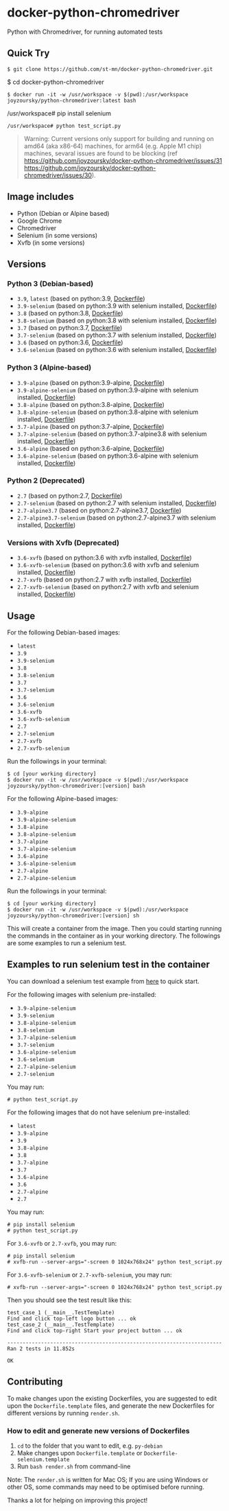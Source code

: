 # docker-python-chromedriver

Python with Chromedriver, for running automated tests

## Quick Try

```
$ git clone https://github.com/st-mn/docker-python-chromedriver.git
```
$ cd docker-python-chromedriver
```
$ docker run -it -w /usr/workspace -v $(pwd):/usr/workspace joyzoursky/python-chromedriver:latest bash
```
/usr/workspace# pip install selenium
```
/usr/workspace# python test_script.py
```

> Warning: Current versions only support for building and running on amd64 (aka x86-64) machines, for arm64 (e.g. Apple M1 chip) machines, sevaral issues are found to be blocking (ref https://github.com/joyzoursky/docker-python-chromedriver/issues/31 https://github.com/joyzoursky/docker-python-chromedriver/issues/30).

## Image includes
 - Python (Debian or Alpine based)
 - Google Chrome
 - Chromedriver
 - Selenium (in some versions)
 - Xvfb (in some versions)

## Versions

### Python 3 (Debian-based)
 - `3.9`, `latest` (based on python:3.9, [Dockerfile](https://github.com/joyzoursky/docker-python-chromedriver/blob/master/py-debian/3.9/Dockerfile))
 - `3.9-selenium` (based on python:3.9 with selenium installed, [Dockerfile](https://github.com/joyzoursky/docker-python-chromedriver/blob/master/py-debian/3.9-selenium/Dockerfile))
 - `3.8` (based on python:3.8, [Dockerfile](https://github.com/joyzoursky/docker-python-chromedriver/blob/master/py-debian/3.8/Dockerfile))
 - `3.8-selenium` (based on python:3.8 with selenium installed, [Dockerfile](https://github.com/joyzoursky/docker-python-chromedriver/blob/master/py-debian/3.8-selenium/Dockerfile))
 - `3.7` (based on python:3.7, [Dockerfile](https://github.com/joyzoursky/docker-python-chromedriver/blob/master/py-debian/3.7/Dockerfile))
 - `3.7-selenium` (based on python:3.7 with selenium installed, [Dockerfile](https://github.com/joyzoursky/docker-python-chromedriver/blob/master/py-debian/3.7-selenium/Dockerfile))
 - `3.6` (based on python:3.6, [Dockerfile](https://github.com/joyzoursky/docker-python-chromedriver/blob/master/py-debian/3.6/Dockerfile))
 - `3.6-selenium` (based on python:3.6 with selenium installed, [Dockerfile](https://github.com/joyzoursky/docker-python-chromedriver/blob/master/py-debian/3.6-selenium/Dockerfile))

### Python 3 (Alpine-based)
- `3.9-alpine` (based on python:3.9-alpine, [Dockerfile](https://github.com/joyzoursky/docker-python-chromedriver/blob/master/py-alpine/3.9-alpine/Dockerfile))
- `3.9-alpine-selenium` (based on python:3.9-alpine with selenium installed, [Dockerfile](https://github.com/joyzoursky/docker-python-chromedriver/blob/master/py-alpine/3.9-alpine-selenium/Dockerfile))
- `3.8-alpine` (based on python:3.8-alpine, [Dockerfile](https://github.com/joyzoursky/docker-python-chromedriver/blob/master/py-alpine/3.8-alpine/Dockerfile))
- `3.8-alpine-selenium` (based on python:3.8-alpine with selenium installed, [Dockerfile](https://github.com/joyzoursky/docker-python-chromedriver/blob/master/py-alpine/3.8-alpine-selenium/Dockerfile))
- `3.7-alpine` (based on python:3.7-alpine, [Dockerfile](https://github.com/joyzoursky/docker-python-chromedriver/blob/master/py-alpine/3.7-alpine/Dockerfile))
- `3.7-alpine-selenium` (based on python:3.7-alpine3.8 with selenium installed, [Dockerfile](https://github.com/joyzoursky/docker-python-chromedriver/blob/master/py-alpine/3.7-alpine-selenium/Dockerfile))
- `3.6-alpine` (based on python:3.6-alpine, [Dockerfile](https://github.com/joyzoursky/docker-python-chromedriver/blob/master/py-alpine/3.6-alpine/Dockerfile))
- `3.6-alpine-selenium` (based on python:3.6-alpine with selenium installed, [Dockerfile](https://github.com/joyzoursky/docker-python-chromedriver/blob/master/py-alpine/3.6-alpin-selenium/Dockerfile))

### Python 2 (Deprecated)

 - `2.7` (based on python:2.7, [Dockerfile](https://github.com/joyzoursky/docker-python-chromedriver/blob/master/deprecated/py2.7/Dockerfile))
 - `2.7-selenium` (based on python:2.7 with selenium installed, [Dockerfile](https://github.com/joyzoursky/docker-python-chromedriver/blob/master/deprecated/py2.7-selenium/Dockerfile))
 - `2.7-alpine3.7` (based on python:2.7-alpine3.7, [Dockerfile](https://github.com/joyzoursky/docker-python-chromedriver/blob/master/deprecated/py2.7-alpine3.7/Dockerfile))
 - `2.7-alpine3.7-selenium` (based on python:2.7-alpine3.7 with selenium installed, [Dockerfile](https://github.com/joyzoursky/docker-python-chromedriver/blob/master/deprecated/py2.7-alpine3.7-selenium/Dockerfile))

### Versions with Xvfb (Deprecated)
- `3.6-xvfb` (based on python:3.6 with xvfb installed, [Dockerfile](https://github.com/joyzoursky/docker-python-chromedriver/blob/master/deprecated/py3.6-xvfb/Dockerfile))
- `3.6-xvfb-selenium` (based on python:3.6 with xvfb and selenium installed, [Dockerfile](https://github.com/joyzoursky/docker-python-chromedriver/blob/master/deprecated/py3.6-xvfb-selenium/Dockerfile))
- `2.7-xvfb` (based on python:2.7 with xvfb installed, [Dockerfile](https://github.com/joyzoursky/docker-python-chromedriver/blob/master/deprecated/py2.7-xvfb/Dockerfile))
- `2.7-xvfb-selenium` (based on python:2.7 with xvfb and selenium installed, [Dockerfile](https://github.com/joyzoursky/docker-python-chromedriver/blob/master/deprecated/py2.7-xvfb-selenium/Dockerfile))


## Usage

For the following Debian-based images:
- `latest`
- `3.9`
- `3.9-selenium`
- `3.8`
- `3.8-selenium`
- `3.7`
- `3.7-selenium`
- `3.6`
- `3.6-selenium`
- `3.6-xvfb`
- `3.6-xvfb-selenium`
- `2.7`
- `2.7-selenium`
- `2.7-xvfb`
- `2.7-xvfb-selenium`

Run the followings in your terminal:

```
$ cd [your working directory]
$ docker run -it -w /usr/workspace -v $(pwd):/usr/workspace joyzoursky/python-chromedriver:[version] bash
```

For the following Alpine-based images:
- `3.9-alpine`
- `3.9-alpine-selenium`
- `3.8-alpine`
- `3.8-alpine-selenium`
- `3.7-alpine`
- `3.7-alpine-selenium`
- `3.6-alpine`
- `3.6-alpine-selenium`
- `2.7-alpine`
- `2.7-alpine-selenium`

Run the followings in your terminal:

```
$ cd [your working directory]
$ docker run -it -w /usr/workspace -v $(pwd):/usr/workspace joyzoursky/python-chromedriver:[version] sh
```

This will create a container from the image. Then you could starting running the commands in the container as in your working directory. The followings are some examples to run a selenium test.

## Examples to run selenium test in the container

You can download a selenium test example from [here](https://github.com/joyzoursky/docker-python-chromedriver/blob/master/test_script.py) to quick start.

For the following images with selenium pre-installed:
- `3.9-alpine-selenium`
- `3.9-selenium`
- `3.8-alpine-selenium`
- `3.8-selenium`
- `3.7-alpine-selenium`
- `3.7-selenium`
- `3.6-alpine-selenium`
- `3.6-selenium`
- `2.7-alpine-selenium`
- `2.7-selenium`

You may run:

```
# python test_script.py
```

For the following images that do not have selenium pre-installed:
- `latest`
- `3.9-alpine`
- `3.9`
- `3.8-alpine`
- `3.8`
- `3.7-alpine`
- `3.7`
- `3.6-alpine`
- `3.6`
- `2.7-alpine`
- `2.7`

You may run:

```
# pip install selenium
# python test_script.py
```

For `3.6-xvfb` or `2.7-xvfb`, you may run:

```
# pip install selenium
# xvfb-run --server-args="-screen 0 1024x768x24" python test_script.py
```

For `3.6-xvfb-selenium` or `2.7-xvfb-selenium`, you may run:

```
# xvfb-run --server-args="-screen 0 1024x768x24" python test_script.py
```

Then you should see the test result like this:

```
test_case_1 (__main__.TestTemplate)
Find and click top-left logo button ... ok
test_case_2 (__main__.TestTemplate)
Find and click top-right Start your project button ... ok

----------------------------------------------------------------------
Ran 2 tests in 11.852s

OK
```

## Contributing

To make changes upon the existing Dockerfiles, you are suggested to edit upon the `Dockerfile.template` files, and generate the new Dockerfiles for different versions by running `render.sh`.

### How to edit and generate new versions of Dockerfiles

1. `cd` to the folder that you want to edit, e.g. `py-debian`
2. Make changes upon `Dockerfile.template` or `Dockerfile-selenium.template`
3. Run `bash render.sh` from command-line

Note: The `render.sh` is written for Mac OS; If you are using Windows or other OS, some commands may need to be optimised before running.

Thanks a lot for helping on improving this project!
